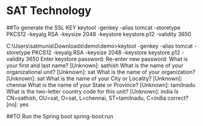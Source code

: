 # SAT Technology
##To generate the SSL KEY
keytool -genkey -alias tomcat -storetype PKCS12 -keyalg RSA -keysize 2048 -keystore keystore.p12 -validity 3650

C:\Users\satmunia\Downloads\demo\demo>keytool -genkey -alias tomcat -storetype PKCS12 -keyalg RSA -keysize 2048 -keystore keystore.p12 -validity 3650
Enter keystore password:
Re-enter new password:
What is your first and last name?
  [Unknown]:  sathish
What is the name of your organizational unit?
  [Unknown]:  sat
What is the name of your organization?
  [Unknown]:  sat
What is the name of your City or Locality?
  [Unknown]:  chennai
What is the name of your State or Province?
  [Unknown]:  tamilnadu
What is the two-letter country code for this unit?
  [Unknown]:  india
Is CN=sathish, OU=sat, O=sat, L=chennai, ST=tamilnadu, C=india correct?
  [no]:  yes

##TO Run the Spring boot
spring-boot:run